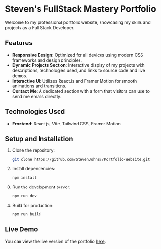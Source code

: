 
# Steven's FullStack Mastery Portfolio

Welcome to my professional portfolio website, showcasing my skills and projects as a Full Stack Developer.

## Features

- **Responsive Design**: Optimized for all devices using modern CSS frameworks and design principles.
- **Dynamic Projects Section**: Interactive display of my projects with descriptions, technologies used, and links to source code and live demos.
- **Interactive UI**: Utilizes React.js and Framer Motion for smooth animations and transitions.
- **Contact Me**: A dedicated section with a form that visitors can use to send me emails directly.

## Technologies Used

- **Frontend**: React.js, Vite, Tailwind CSS, Framer Motion

## Setup and Installation

1. Clone the repository:
   ```bash
   git clone https://github.com/StevenJohnss/Portfolio-Website.git
   ```
2. Install dependencies:
   ```bash
   npm install
   ```
3. Run the development server:
   ```bash
   npm run dev
   ```
4. Build for production:
   ```bash
   npm run build
   ```

## Live Demo

You can view the live version of the portfolio [here](https://stevenjohnss.github.io/Portfolio-Website/).
